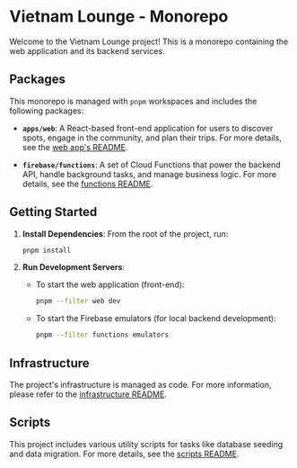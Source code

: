 # Vietnam Lounge - Monorepo

Welcome to the Vietnam Lounge project! This is a monorepo containing the web application and its backend services.

## Packages

This monorepo is managed with `pnpm` workspaces and includes the following packages:

- **`apps/web`**: A React-based front-end application for users to discover spots, engage in the community, and plan their trips. For more details, see the [web app's README](./apps/web/README.md).

- **`firebase/functions`**: A set of Cloud Functions that power the backend API, handle background tasks, and manage business logic. For more details, see the [functions README](./firebase/functions/README.md).

## Getting Started

1. **Install Dependencies**: From the root of the project, run:
   ```bash
   pnpm install
   ```

2. **Run Development Servers**:
   - To start the web application (front-end):
     ```bash
     pnpm --filter web dev
     ```
   - To start the Firebase emulators (for local backend development):
     ```bash
     pnpm --filter functions emulators
     ```

## Infrastructure

The project's infrastructure is managed as code. For more information, please refer to the [infrastructure README](./infra/README.md).

## Scripts

This project includes various utility scripts for tasks like database seeding and data migration. For more details, see the [scripts README](./scripts/README.md).
